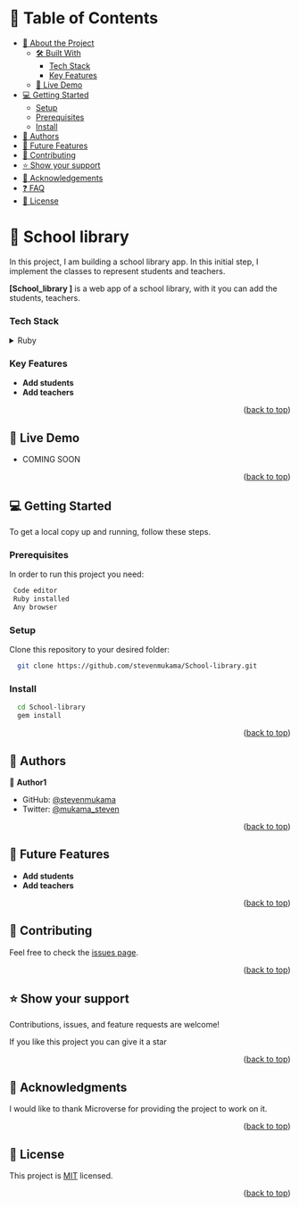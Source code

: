 <a name="readme-top"></a>
# 📗 Table of Contents

- [📖 About the Project](#about-project)
  - [🛠 Built With](#built-with)
    - [Tech Stack](#tech-stack)
    - [Key Features](#key-features)
  - [🚀 Live Demo](#live-demo)
- [💻 Getting Started](#getting-started)
  - [Setup](#setup)
  - [Prerequisites](#prerequisites)
  - [Install](#install)
- [👥 Authors](#authors)
- [🔭 Future Features](#future-features)
- [🤝 Contributing](#contributing)
- [⭐️ Show your support](#support)
- [🙏 Acknowledgements](#acknowledgements)
- [❓ FAQ](#faq)
- [📝 License](#license)


# 📖 School library <a name="about-project"></a>

In this project, I am building a school library app. In this initial step, I implement the classes to represent students and teachers.

**[School_library ]** is a web app of a school library, with it you can add the students, teachers.

### Tech Stack <a name="tech-stack"></a>

<details>
<summary>Ruby</summary>
  <ul>
    <li><a href="https://www.ruby-lang.org/en/documentation/">Ruby</a></li>
  </ul>
</details>

### Key Features <a name="key-features"></a>

- **Add students**
- **Add teachers**

<p align="right">(<a href="#readme-top">back to top</a>)</p>

## 🚀 Live Demo <a name="live-demo"></a>

- COMING SOON

<p align="right">(<a href="#readme-top">back to top</a>)</p>

## 💻 Getting Started <a name="getting-started"></a>

To get a local copy up and running, follow these steps.

### Prerequisites

In order to run this project you need:


```sh
 Code editor
 Ruby installed
 Any browser
```
### Setup

Clone this repository to your desired folder:


```sh
  git clone https://github.com/stevenmukama/School-library.git
```

### Install



```sh
  cd School-library
  gem install
```


<p align="right">(<a href="#readme-top">back to top</a>)</p>


## 👥 Authors <a name="authors"></a>

👤 **Author1**

- GitHub: [@stevenmukama](https://github.com/stevenmukama)
- Twitter: [@mukama_steven](https://mobile.twitter.com/mukama_steven)

<p align="right">(<a href="#readme-top">back to top</a>)</p>

## 🔭 Future Features <a name="future-features"></a>

- <b> Add students</b>
- <b> Add teachers</b>

<p align="right">(<a href="#readme-top">back to top</a>)</p>

## 🤝 Contributing <a name="contributing"></a>

Feel free to check the [issues page](../../issues/).

<p align="right">(<a href="#readme-top">back to top</a>)</p>


## ⭐️ Show your support <a name="support"></a>

Contributions, issues, and feature requests are welcome!

If you like this project you can give it a star

<p align="right">(<a href="#readme-top">back to top</a>)</p>

## 🙏 Acknowledgments <a name="acknowledgements"></a>

I would like to thank Microverse for providing the project to work on it.

<p align="right">(<a href="#readme-top">back to top</a>)</p>

## 📝 License <a name="license"></a>

This project is [MIT](./LICENSE) licensed.

<p align="right">(<a href="#readme-top">back to top</a>)</p>
